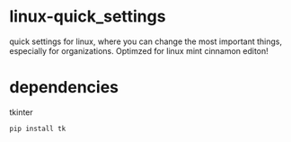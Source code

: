 # linux-quick_settings
quick settings for linux, where you can change the most important things, especially for organizations. Optimzed for linux mint cinnamon editon!

# dependencies
tkinter
```
pip install tk
```
